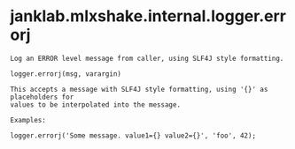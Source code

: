 # janklab.mlxshake.internal.logger.errorj

```text
Log an ERROR level message from caller, using SLF4J style formatting.

logger.errorj(msg, varargin)

This accepts a message with SLF4J style formatting, using '{}' as placeholders for
values to be interpolated into the message.

Examples:

logger.errorj('Some message. value1={} value2={}', 'foo', 42);


```

